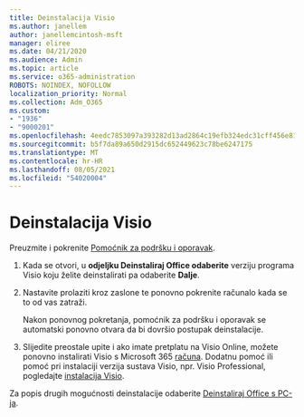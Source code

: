 ```yaml
---
title: Deinstalacija Visio
ms.author: janellem
author: janellemcintosh-msft
manager: eliree
ms.date: 04/21/2020
ms.audience: Admin
ms.topic: article
ms.service: o365-administration
ROBOTS: NOINDEX, NOFOLLOW
localization_priority: Normal
ms.collection: Adm_O365
ms.custom:
- "1936"
- "9000201"
ms.openlocfilehash: 4eedc7853097a393282d13ad2864c19efb324edc31cff456e815180133dd30f1
ms.sourcegitcommit: b5f7da89a650d2915dc652449623c78be6247175
ms.translationtype: MT
ms.contentlocale: hr-HR
ms.lasthandoff: 08/05/2021
ms.locfileid: "54020004"
---
```

# <a name="uninstall-visio"></a>Deinstalacija Visio

Preuzmite i pokrenite [Pomoćnik za podršku i oporavak](https://aka.ms/SARA-OfficeUninstall-Alchemy).
  
1. Kada se otvori, u **odjeljku Deinstaliraj Office odaberite** verziju programa Visio koju želite deinstalirati pa odaberite **Dalje**. 
    
2. Nastavite prolaziti kroz zaslone te ponovno pokrenite računalo kada se to od vas zatraži.
    
    Nakon ponovnog pokretanja, pomoćnik za podršku i oporavak se automatski ponovno otvara da bi dovršio postupak deinstalacije.
    
3. Slijedite preostale upite i ako imate pretplatu na Visio Online, možete ponovno instalirati Visio s Microsoft 365 [računa](https://portal.office.com/account#installs). Dodatnu pomoć ili pomoć pri instalaciji verzija sustava Visio, npr. Visio Professional, pogledajte [instalacija Visio](https://support.office.com/article/f98f21e3-aa02-4827-9167-ddab5b025710?wt.mc_id=OfficeAdm_ClientDIA_Alchemy1936). 
    
Za popis drugih mogućnosti deinstalacije odaberite [Deinstaliraj Office s PC-ja](https://support.office.com/article/9dd49b83-264a-477a-8fcc-2fdf5dbf61d8?wt.mc_id=OfficeAdm_ClientDIA_Alchemy1936).